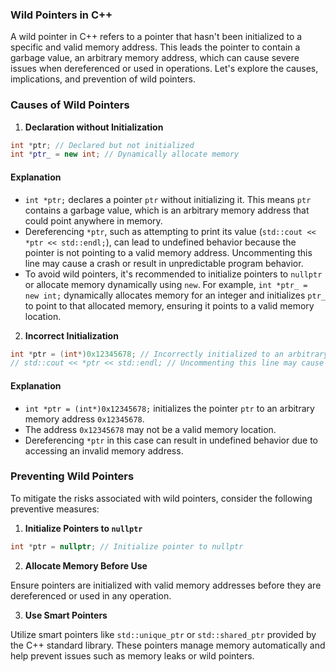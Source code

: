 ### Wild Pointers in C++

A wild pointer in C++ refers to a pointer that hasn't been initialized to a specific and valid memory address. This leads the pointer to contain a garbage value, an arbitrary memory address, which can cause severe issues when dereferenced or used in operations. Let's explore the causes, implications, and prevention of wild pointers.

### Causes of Wild Pointers

1. **Declaration without Initialization**

```cpp
int *ptr; // Declared but not initialized
int *ptr_ = new int; // Dynamically allocate memory
```

#### Explanation

- `int *ptr;` declares a pointer `ptr` without initializing it. This means `ptr` contains a garbage value, which is an arbitrary memory address that could point anywhere in memory.
- Dereferencing `*ptr`, such as attempting to print its value (`std::cout << *ptr << std::endl;`), can lead to undefined behavior because the pointer is not pointing to a valid memory address. Uncommenting this line may cause a crash or result in unpredictable program behavior.
- To avoid wild pointers, it's recommended to initialize pointers to `nullptr` or allocate memory dynamically using `new`. For example, `int *ptr_ = new int;` dynamically allocates memory for an integer and initializes `ptr_` to point to that allocated memory, ensuring it points to a valid memory location.

2. **Incorrect Initialization**

```cpp
int *ptr = (int*)0x12345678; // Incorrectly initialized to an arbitrary memory address
// std::cout << *ptr << std::endl; // Uncommenting this line may cause a crash
```

#### Explanation

- `int *ptr = (int*)0x12345678;` initializes the pointer `ptr` to an arbitrary memory address `0x12345678`.
- The address `0x12345678` may not be a valid memory location.
- Dereferencing `*ptr` in this case can result in undefined behavior due to accessing an invalid memory address.

### Preventing Wild Pointers

To mitigate the risks associated with wild pointers, consider the following preventive measures:

1. **Initialize Pointers to `nullptr`**

```cpp
int *ptr = nullptr; // Initialize pointer to nullptr
```

2. **Allocate Memory Before Use**

Ensure pointers are initialized with valid memory addresses before they are dereferenced or used in any operation.

3. **Use Smart Pointers**

Utilize smart pointers like `std::unique_ptr` or `std::shared_ptr` provided by the C++ standard library. These pointers manage memory automatically and help prevent issues such as memory leaks or wild pointers.
